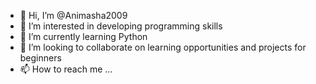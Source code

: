 - 👋 Hi, I’m @Animasha2009
- 👀 I’m interested in developing programming skills
- 🌱 I’m currently learning Python
- 💞️ I’m looking to collaborate on learning opportunities and projects for beginners
- 📫 How to reach me ...

<!---
Animasha2009/Animasha2009 is a ✨ special ✨ repository because its `README.md` (this file) appears on your GitHub profile.
You can click the Preview link to take a look at your changes.
--->
